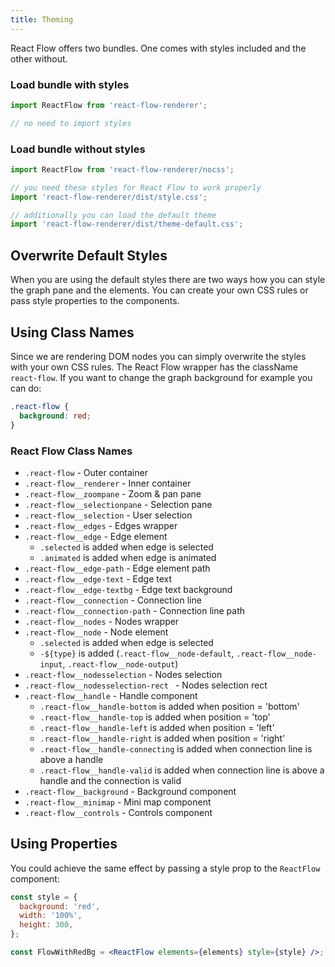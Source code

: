 ```yaml
---
title: Theming
---
```


React Flow offers two bundles. One comes with styles included and the other without.

### Load bundle with styles

```js
import ReactFlow from 'react-flow-renderer';

// no need to import styles
```

### Load bundle without styles

```js
import ReactFlow from 'react-flow-renderer/nocss';

// you need these styles for React Flow to work properly
import 'react-flow-renderer/dist/style.css';

// additionally you can load the default theme
import 'react-flow-renderer/dist/theme-default.css';
```

## Overwrite Default Styles

When you are using the default styles there are two ways how you can style the graph pane and the elements.
You can create your own CSS rules or pass style properties to the components.

## Using Class Names

Since we are rendering DOM nodes you can simply overwrite the styles with your own CSS rules.
The React Flow wrapper has the className `react-flow`. If you want to change the graph background for example you can do:

```css
.react-flow {
  background: red;
}
```

### React Flow Class Names

- `.react-flow` - Outer container
- `.react-flow__renderer` - Inner container
- `.react-flow__zoompane` - Zoom & pan pane
- `.react-flow__selectionpane` - Selection pane
- `.react-flow__selection` - User selection
- `.react-flow__edges` - Edges wrapper
- `.react-flow__edge` - Edge element
  - `.selected` is added when edge is selected
  - `.animated` is added when edge is animated
- `.react-flow__edge-path` - Edge element path
- `.react-flow__edge-text` - Edge text
- `.react-flow__edge-textbg` - Edge text background
- `.react-flow__connection` - Connection line
- `.react-flow__connection-path` - Connection line path
- `.react-flow__nodes` - Nodes wrapper
- `.react-flow__node` - Node element
  - `.selected` is added when edge is selected
  - `-${type}` is added (`.react-flow__node-default`, `.react-flow__node-input`, `.react-flow__node-output`)
- `.react-flow__nodesselection` - Nodes selection
- `.react-flow__nodesselection-rect ` - Nodes selection rect
- `.react-flow__handle` - Handle component
  - `.react-flow__handle-bottom` is added when position = 'bottom'
  - `.react-flow__handle-top` is added when position = 'top'
  - `.react-flow__handle-left` is added when position = 'left'
  - `.react-flow__handle-right` is added when position = 'right'
  - `.react-flow__handle-connecting` is added when connection line is above a handle
  - `.react-flow__handle-valid` is added when connection line is above a handle and the connection is valid
- `.react-flow__background` - Background component
- `.react-flow__minimap` - Mini map component
- `.react-flow__controls` - Controls component

## Using Properties

You could achieve the same effect by passing a style prop to the `ReactFlow` component:

```jsx
const style = {
  background: 'red',
  width: '100%',
  height: 300,
};

const FlowWithRedBg = <ReactFlow elements={elements} style={style} />;
```
